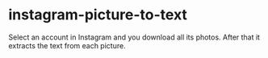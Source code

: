 # instagram-picture-to-text
Select an account in Instagram and you download all its photos. After that it extracts the text from each picture.
